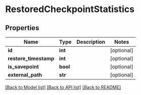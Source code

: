 # RestoredCheckpointStatistics

## Properties
Name | Type | Description | Notes
------------ | ------------- | ------------- | -------------
**id** | **int** |  | [optional] 
**restore_timestamp** | **int** |  | [optional] 
**is_savepoint** | **bool** |  | [optional] 
**external_path** | **str** |  | [optional] 

[[Back to Model list]](../README.md#documentation-for-models) [[Back to API list]](../README.md#documentation-for-api-endpoints) [[Back to README]](../README.md)

